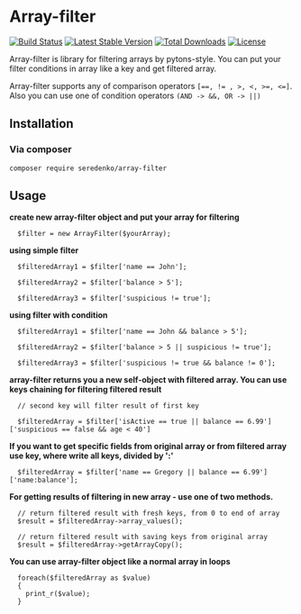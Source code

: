 # Array-filter

<p align="center">

[![Build Status](https://travis-ci.org/seredenko/array-filter.svg?branch=master)](https://travis-ci.org/seredenko/array-filter)
[![Latest Stable Version](https://poser.pugx.org/seredenko/array-filter/v/stable)](https://packagist.org/packages/seredenko/array-filter)
[![Total Downloads](https://poser.pugx.org/seredenko/array-filter/downloads)](https://packagist.org/packages/seredenko/array-filter)
[![License](https://poser.pugx.org/seredenko/array-filter/license)](https://packagist.org/packages/seredenko/array-filter)
</p>

Array-filter is library for filtering arrays by pytons-style. You can put your filter conditions 
in array like a key and get filtered array.


Array-filter supports any of comparison operators `[==, != , >, <, >=, <=]`.
Also you can use one of condition operators `(AND -> &&, OR -> ||)`

## Installation

### Via composer
`composer require seredenko/array-filter`

## Usage

**create new array-filter object and put your array for filtering**
```
  $filter = new ArrayFilter($yourArray);
```

**using simple filter**
```
  $filteredArray1 = $filter['name == John'];

  $filteredArray2 = $filter['balance > 5'];

  $filteredArray3 = $filter['suspicious != true'];
```

**using filter with condition**
```
  $filteredArray1 = $filter['name == John && balance > 5'];

  $filteredArray2 = $filter['balance > 5 || suspicious != true'];

  $filteredArray3 = $filter['suspicious != true && balance != 0'];
```

**array-filter returns you a new self-object with filtered array. You can use keys chaining for 
filtering filtered result**

```
  // second key will filter result of first key

  $filteredArray = $filter['isActive == true || balance == 6.99']['suspicious == false && age < 40']
```

**If you want to get specific fields from original array or from filtered array use key, 
where write all keys, divided by ':'**

```
  $filteredArray = $filter['name == Gregory || balance == 6.99']['name:balance'];
```

**For getting results of filtering in new array - use one of two methods.**

```
  // return filtered result with fresh keys, from 0 to end of array
  $result = $filteredArray->array_values();
  
  // return filtered result with saving keys from original array
  $result = $filteredArray->getArrayCopy();
```


**You can use array-filter object like a normal array in loops**

```
  foreach($filteredArray as $value)
  {
    print_r($value);
  }
``` 